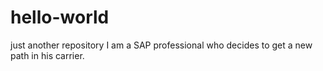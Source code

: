 # hello-world
just another repository
I am a SAP professional who decides to get a new path in his carrier.
